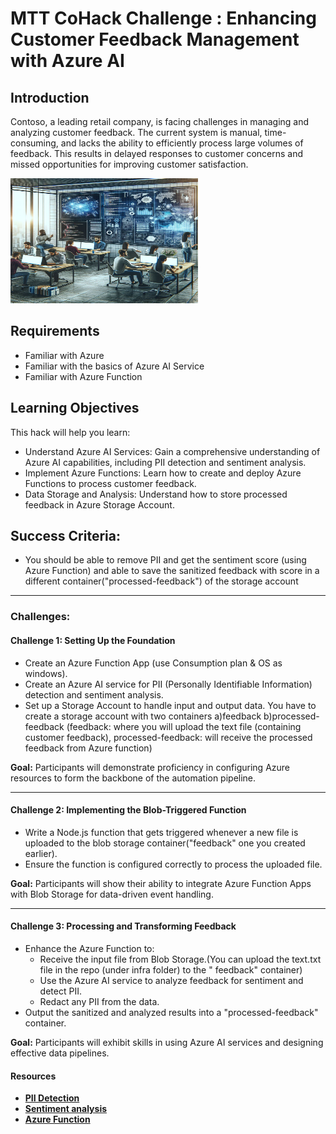 # MTT CoHack Challenge : Enhancing Customer Feedback Management with Azure AI 

## Introduction

Contoso, a leading retail company, is facing challenges in managing and analyzing customer feedback. The current system is manual, time-consuming, and lacks the ability to efficiently process large volumes of feedback. This results in delayed responses to customer concerns and missed opportunities for improving customer satisfaction.

<img src="./images/image1.png" alt="image" width="300" height="200">

## Requirements

- Familiar with Azure 
- Familiar with the basics of Azure AI Service
- Familiar with Azure Function

## Learning Objectives

This hack will help you learn:

- Understand Azure AI Services: Gain a comprehensive understanding of Azure AI capabilities, including PII detection and sentiment analysis.
- Implement Azure Functions: Learn how to create and deploy Azure Functions to process customer feedback.
- Data Storage and Analysis: Understand how to store processed feedback in Azure Storage Account.

## **Success Criteria:**
- You should be able to remove PII and get the sentiment score (using Azure Function) and able to save the sanitized feedback with score in a different container("processed-feedback") of the storage account

---
### **Challenges:**

#### **Challenge 1: Setting Up the Foundation**
- Create an Azure Function App (use Consumption plan & OS as windows).
- Create an Azure AI service for PII (Personally Identifiable Information) detection and sentiment analysis.
- Set up a Storage Account to handle input and output data. You have to create a storage account with two containers a)feedback b)processed-feedback (feedback: where you will upload the text file (containing customer feedback),  processed-feedback: will receive the processed feedback from Azure function)

**Goal:** Participants will demonstrate proficiency in configuring Azure resources to form the backbone of the automation pipeline.

---

#### **Challenge 2: Implementing the Blob-Triggered Function**
- Write a Node.js function that gets triggered whenever a new file is uploaded to the blob storage container("feedback" one you created earlier).
- Ensure the function is configured correctly to process the uploaded file.

**Goal:** Participants will show their ability to integrate Azure Function Apps with Blob Storage for data-driven event handling.

---

#### **Challenge 3: Processing and Transforming Feedback**
- Enhance the Azure Function to:
  - Receive the input file from Blob Storage.(You can upload the text.txt file in the repo (under infra folder) to the "	feedback" container)
  - Use the Azure AI service to analyze feedback for sentiment and detect PII.
  - Redact any PII from the data.
- Output the sanitized and analyzed results into a "processed-feedback" container.

**Goal:** Participants will exhibit skills in using Azure AI services and designing effective data pipelines.
  
#### Resources

- [**PII Detection**](https://learn.microsoft.com/en-us/azure/ai-services/language-service/personally-identifiable-information/quickstart?tabs=windows&pivots=programming-language-python)
- [**Sentiment analysis**](https://learn.microsoft.com/en-us/azure/synapse-analytics/machine-learning/tutorial-cognitive-services-sentiment)
- [**Azure Function**](https://learn.microsoft.com/en-us/azure/azure-functions/functions-get-started?pivots=programming-language-python)


